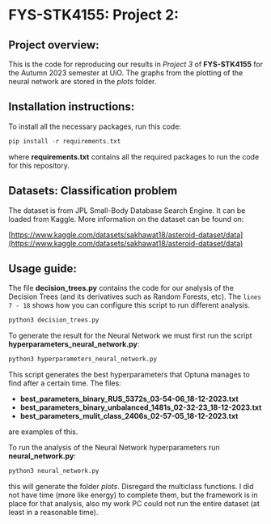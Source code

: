 # FYS-STK4155: Project 2:


## Project overview:
This is the code for reproducing our results in _Project 3_ of **FYS-STK4155** for the Autumn 2023 semester at UiO. The graphs from the plotting of the neural network are stored in the _plots_ folder. 

## Installation instructions:
To install all the necessary packages, run this code:

```Python
pip install -r requirements.txt
```

where **requirements.txt** contains all the required packages to run the code for this repository.


## Datasets: Classification problem
The dataset is from JPL Small-Body Database Search Engine. It can be loaded from Kaggle. More information on the dataset can be found on:

[https://www.kaggle.com/datasets/sakhawat18/asteroid-dataset/data](https://www.kaggle.com/datasets/sakhawat18/asteroid-dataset/data)


## Usage guide:
The file **decision_trees.py** contains the code for our analysis of the Decision Trees (and its derivatives such as Random Forests, etc). 
The `lines 7 - 18` shows how you can configure this script to run different analysis.

```Python
python3 decision_trees.py
```

To generate the result for the Neural Network we must first run the script **hyperparameters_neural_network.py**:

```Python
python3 hyperparameters_neural_network.py
```

This script generates the best hyperparameters that Optuna manages to find after a certain time. The files:

- **best_parameters_binary_RUS_5372s_03-54-06_18-12-2023.txt**
- **best_parameters_binary_unbalanced_1481s_02-32-23_18-12-2023.txt**
- **best_parameters_mulit_class_2406s_02-57-05_18-12-2023.txt**

are examples of this.

To run the analysis of the Neural Network hyperparameters run **neural_network.py**:

```Python
python3 neural_network.py
```

this will generate the folder _plots_. Disregard the multiclass functions. I did not have time (more like energy) to complete them, but 
the framework is in place for that analysis, also my work PC could not run the entire dataset (at least in a reasonable time).